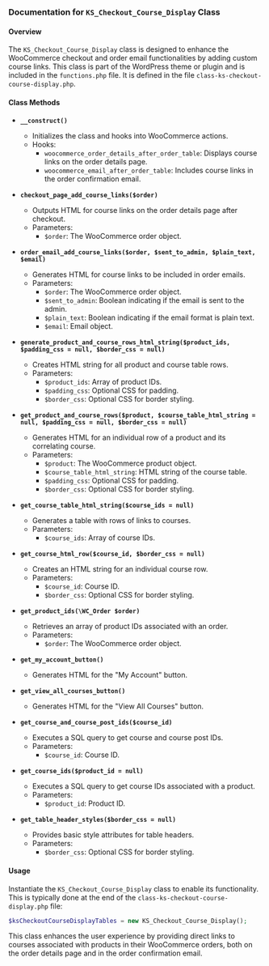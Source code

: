 ### Documentation for `KS_Checkout_Course_Display` Class

#### Overview
The `KS_Checkout_Course_Display` class is designed to enhance the WooCommerce checkout and order email functionalities by adding custom course links. This class is part of the WordPress theme or plugin and is included in the `functions.php` file. It is defined in the file `class-ks-checkout-course-display.php`.

#### Class Methods

- **`__construct()`**
    - Initializes the class and hooks into WooCommerce actions.
    - Hooks:
        - `woocommerce_order_details_after_order_table`: Displays course links on the order details page.
        - `woocommerce_email_after_order_table`: Includes course links in the order confirmation email.

- **`checkout_page_add_course_links($order)`**
    - Outputs HTML for course links on the order details page after checkout.
    - Parameters:
        - `$order`: The WooCommerce order object.

- **`order_email_add_course_links($order, $sent_to_admin, $plain_text, $email)`**
    - Generates HTML for course links to be included in order emails.
    - Parameters:
        - `$order`: The WooCommerce order object.
        - `$sent_to_admin`: Boolean indicating if the email is sent to the admin.
        - `$plain_text`: Boolean indicating if the email format is plain text.
        - `$email`: Email object.

- **`generate_product_and_course_rows_html_string($product_ids, $padding_css = null, $border_css = null)`**
    - Creates HTML string for all product and course table rows.
    - Parameters:
        - `$product_ids`: Array of product IDs.
        - `$padding_css`: Optional CSS for padding.
        - `$border_css`: Optional CSS for border styling.

- **`get_product_and_course_rows($product, $course_table_html_string = null, $padding_css = null, $border_css = null)`**
    - Generates HTML for an individual row of a product and its correlating course.
    - Parameters:
        - `$product`: The WooCommerce product object.
        - `$course_table_html_string`: HTML string of the course table.
        - `$padding_css`: Optional CSS for padding.
        - `$border_css`: Optional CSS for border styling.

- **`get_course_table_html_string($course_ids = null)`**
    - Generates a table with rows of links to courses.
    - Parameters:
        - `$course_ids`: Array of course IDs.

- **`get_course_html_row($course_id, $border_css = null)`**
    - Creates an HTML string for an individual course row.
    - Parameters:
        - `$course_id`: Course ID.
        - `$border_css`: Optional CSS for border styling.

- **`get_product_ids(\WC_Order $order)`**
    - Retrieves an array of product IDs associated with an order.
    - Parameters:
        - `$order`: The WooCommerce order object.

- **`get_my_account_button()`**
    - Generates HTML for the "My Account" button.

- **`get_view_all_courses_button()`**
    - Generates HTML for the "View All Courses" button.

- **`get_course_and_course_post_ids($course_id)`**
    - Executes a SQL query to get course and course post IDs.
    - Parameters:
        - `$course_id`: Course ID.

- **`get_course_ids($product_id = null)`**
    - Executes a SQL query to get course IDs associated with a product.
    - Parameters:
        - `$product_id`: Product ID.

- **`get_table_header_styles($border_css = null)`**
    - Provides basic style attributes for table headers.
    - Parameters:
        - `$border_css`: Optional CSS for border styling.

#### Usage
Instantiate the `KS_Checkout_Course_Display` class to enable its functionality. This is typically done at the end of the `class-ks-checkout-course-display.php` file:

```php
$ksCheckoutCourseDisplayTables = new KS_Checkout_Course_Display();
```

This class enhances the user experience by providing direct links to courses associated with products in their WooCommerce orders, both on the order details page and in the order confirmation email.
